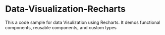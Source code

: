 # Data-Visualization-Recharts

This a code sample for data Visulization using Recharts. It demos functional components, reusable components, and custom types
